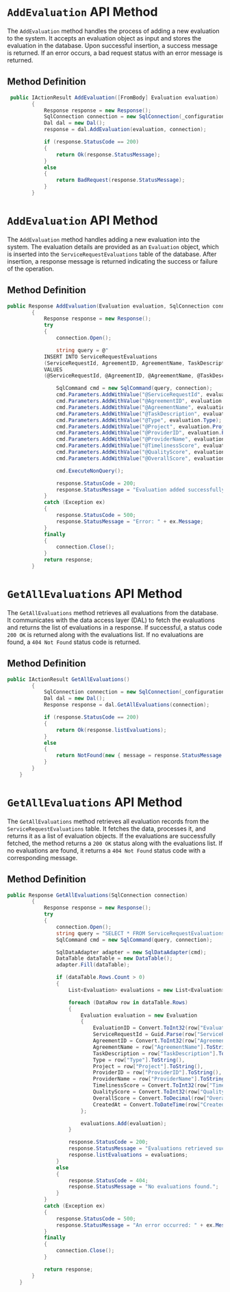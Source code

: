 # `AddEvaluation` API Method

The `AddEvaluation` method handles the process of adding a new evaluation to the system. It accepts an evaluation object as input and stores the evaluation in the database. Upon successful insertion, a success message is returned. If an error occurs, a bad request status with an error message is returned.

## Method Definition

```csharp
 public IActionResult AddEvaluation([FromBody] Evaluation evaluation)
        {
            Response response = new Response();
            SqlConnection connection = new SqlConnection(_configuration.GetConnectionString("Default"));
            Dal dal = new Dal();
            response = dal.AddEvaluation(evaluation, connection);

            if (response.StatusCode == 200)
            {
                return Ok(response.StatusMessage);
            }
            else
            {
                return BadRequest(response.StatusMessage);
            }
        } 
```
# `AddEvaluation` API Method

The `AddEvaluation` method handles adding a new evaluation into the system. The evaluation details are provided as an `Evaluation` object, which is inserted into the `ServiceRequestEvaluations` table of the database. After insertion, a response message is returned indicating the success or failure of the operation.

## Method Definition

```csharp
public Response AddEvaluation(Evaluation evaluation, SqlConnection connection)
        {
            Response response = new Response();
            try
            {
                connection.Open();

                string query = @"
            INSERT INTO ServiceRequestEvaluations 
            (ServiceRequestId, AgreementID, AgreementName, TaskDescription, Type, Project, ProviderID, ProviderName, TimelinessScore, QualityScore, OverallScore)
            VALUES 
            (@ServiceRequestId, @AgreementID, @AgreementName, @TaskDescription, @Type, @Project, @ProviderID, @ProviderName, @TimelinessScore, @QualityScore, @OverallScore)";

                SqlCommand cmd = new SqlCommand(query, connection);
                cmd.Parameters.AddWithValue("@ServiceRequestId", evaluation.ServiceRequestId);
                cmd.Parameters.AddWithValue("@AgreementID", evaluation.AgreementID);
                cmd.Parameters.AddWithValue("@AgreementName", evaluation.AgreementName);
                cmd.Parameters.AddWithValue("@TaskDescription", evaluation.TaskDescription);
                cmd.Parameters.AddWithValue("@Type", evaluation.Type);
                cmd.Parameters.AddWithValue("@Project", evaluation.Project);
                cmd.Parameters.AddWithValue("@ProviderID", evaluation.ProviderID);
                cmd.Parameters.AddWithValue("@ProviderName", evaluation.ProviderName);
                cmd.Parameters.AddWithValue("@TimelinessScore", evaluation.TimelinessScore);
                cmd.Parameters.AddWithValue("@QualityScore", evaluation.QualityScore);
                cmd.Parameters.AddWithValue("@OverallScore", evaluation.OverallScore);

                cmd.ExecuteNonQuery();

                response.StatusCode = 200;
                response.StatusMessage = "Evaluation added successfully.";
            }
            catch (Exception ex)
            {
                response.StatusCode = 500;
                response.StatusMessage = "Error: " + ex.Message;
            }
            finally
            {
                connection.Close();
            }
            return response;
        }
```
# `GetAllEvaluations` API Method

The `GetAllEvaluations` method retrieves all evaluations from the database. It communicates with the data access layer (DAL) to fetch the evaluations and returns the list of evaluations in a response. If successful, a status code `200 OK` is returned along with the evaluations list. If no evaluations are found, a `404 Not Found` status code is returned.

## Method Definition

```csharp
public IActionResult GetAllEvaluations()
        {
            SqlConnection connection = new SqlConnection(_configuration.GetConnectionString("Default"));
            Dal dal = new Dal();
            Response response = dal.GetAllEvaluations(connection);

            if (response.StatusCode == 200)
            {
                return Ok(response.listEvaluations);
            }
            else
            {
                return NotFound(new { message = response.StatusMessage });
            }
        }
    }
```
# `GetAllEvaluations` API Method

The `GetAllEvaluations` method retrieves all evaluation records from the `ServiceRequestEvaluations` table. It fetches the data, processes it, and returns it as a list of evaluation objects. If the evaluations are successfully fetched, the method returns a `200 OK` status along with the evaluations list. If no evaluations are found, it returns a `404 Not Found` status code with a corresponding message.

## Method Definition

```csharp
public Response GetAllEvaluations(SqlConnection connection)
        {
            Response response = new Response();
            try
            {
                connection.Open();
                string query = "SELECT * FROM ServiceRequestEvaluations";
                SqlCommand cmd = new SqlCommand(query, connection);

                SqlDataAdapter adapter = new SqlDataAdapter(cmd);
                DataTable dataTable = new DataTable();
                adapter.Fill(dataTable);

                if (dataTable.Rows.Count > 0)
                {
                    List<Evaluation> evaluations = new List<Evaluation>();

                    foreach (DataRow row in dataTable.Rows)
                    {
                        Evaluation evaluation = new Evaluation
                        {
                            EvaluationID = Convert.ToInt32(row["EvaluationID"]),
                            ServiceRequestId = Guid.Parse(row["ServiceRequestId"].ToString()),
                            AgreementID = Convert.ToInt32(row["AgreementID"]),
                            AgreementName = row["AgreementName"].ToString(),
                            TaskDescription = row["TaskDescription"].ToString(),
                            Type = row["Type"].ToString(),
                            Project = row["Project"].ToString(),
                            ProviderID = row["ProviderID"].ToString(),
                            ProviderName = row["ProviderName"].ToString(),
                            TimelinessScore = Convert.ToInt32(row["TimelinessScore"]),
                            QualityScore = Convert.ToInt32(row["QualityScore"]),
                            OverallScore = Convert.ToDecimal(row["OverallScore"]),
                            CreatedAt = Convert.ToDateTime(row["CreatedAt"])
                        };

                        evaluations.Add(evaluation);
                    }

                    response.StatusCode = 200;
                    response.StatusMessage = "Evaluations retrieved successfully.";
                    response.listEvaluations = evaluations;
                }
                else
                {
                    response.StatusCode = 404;
                    response.StatusMessage = "No evaluations found.";
                }
            }
            catch (Exception ex)
            {
                response.StatusCode = 500;
                response.StatusMessage = "An error occurred: " + ex.Message;
            }
            finally
            {
                connection.Close();
            }

            return response;
        }
    }

```